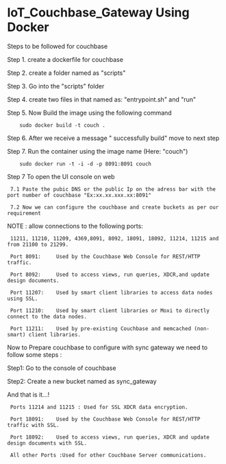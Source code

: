 # IoT_Couchbase_Gateway Using Docker 

Steps to be followed for couchbase
 
Step 1. create a  dockerfile for couchbase 

Step 2. create a folder named as "scripts"

Step 3. Go into the "scripts" folder

Step 4. create two files in that named as: "entrypoint.sh" and "run"

Step 5. Now Build the image using the following command

        sudo docker build -t couch .
        
Step 6. After we receive a message " successfully build" move to next step

Step 7. Run the container using the image name (Here: "couch")

        sudo docker run -t -i -d -p 8091:8091 couch

Step 7   To open the UI console on web 

     7.1 Paste the pubic DNS or the public Ip on the adress bar with the port number of couchbase "Ex:xx.xx.xxx.xx:8091"

     7.2 Now we can configure the couchbase and create buckets as per our requirement

NOTE : allow connections to the following ports: 

     11211, 11210, 11209, 4369,8091, 8092, 18091, 18092, 11214, 11215 and from 21100 to 21299.
     
     Port 8091:     Used by the Couchbase Web Console for REST/HTTP traffic.
     
     Port 8092:     Used to access views, run queries, XDCR,and update design documents.
     
     Port 11207:    Used by smart client libraries to access data nodes using SSL.
     
     Port 11210:    Used by smart client libraries or Moxi to directly connect to the data nodes.
     
     Port 11211:    Used by pre-existing Couchbase and memcached (non-smart) client libraries.
     
 Now to Prepare couchbase to configure with sync gateway we need to follow some steps :
 
 Step1:  Go to the console of couchbase
 
 Step2:  Create a new bucket named as sync_gateway
 
 And that is it...!
     
     Ports 11214 and 11215 : Used for SSL XDCR data encryption.
     
     Port 18091:    Used by the Couchbase Web Console for REST/HTTP traffic with SSL.
     
     Port 18092:    Used to access views, run queries, XDCR and update design documents with SSL.
     
     All other Ports :Used for other Couchbase Server communications.



